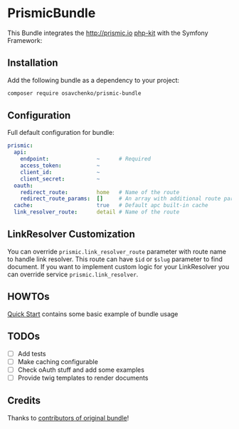 # PrismicBundle

This Bundle integrates the http://prismic.io [php-kit](https://github.com/prismicio/php-kit) with the Symfony Framework:

## Installation

Add the following bundle as a dependency to your project:

```bash
composer require osavchenko/prismic-bundle
```

## Configuration

Full default configuration for bundle:

```yaml
prismic:
  api:
    endpoint:               ~      # Required
    access_token:           ~
    client_id:              ~
    client_secret:          ~
  oauth:
    redirect_route:         home   # Name of the route
    redirect_route_params:  []     # An array with additional route params
  cache:                    true   # Default apc built-in cache
  link_resolver_route:      detail # Name of the route
```

## LinkResolver Customization

You can override `prismic.link_resolver_route` parameter with route name to handle link resolver.
This route can have `$id` or `$slug` parameter to find document.
If you want to implement custom logic for your LinkResolver you can override service `prismic.link_resolver`.

## HOWTOs

[Quick Start](https://github.com/osavchenko/PrismicBundle/wiki/Quick-Start) contains some basic example of bundle usage

## TODOs

- [ ] Add tests
- [ ] Make caching configurable
- [ ] Check oAuth stuff and add some examples
- [ ] Provide twig templates to render documents

## Credits

Thanks to [contributors of original bundle](https://github.com/prismicio/SymfonyBundle/graphs/contributors)!

